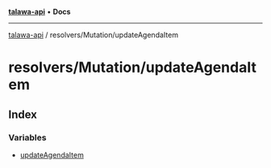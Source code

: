 [**talawa-api**](../../../README.md) • **Docs**

***

[talawa-api](../../../modules.md) / resolvers/Mutation/updateAgendaItem

# resolvers/Mutation/updateAgendaItem

## Index

### Variables

- [updateAgendaItem](variables/updateAgendaItem.md)
